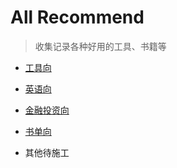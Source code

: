 <!--
 * @Description: This file is made for
 * @Date: 2020-02-21 18:37:36
 * @LastEditTime: 2020-02-21 18:58:04
 * @Author: LeongD
 * @LastEditors: LeongD
 -->

# All Recommend



> 收集记录各种好用的工具、书籍等


- [工具向]()


- [英语向]()


- [金融投资向]()


- [书单向]() 

- 其他待施工